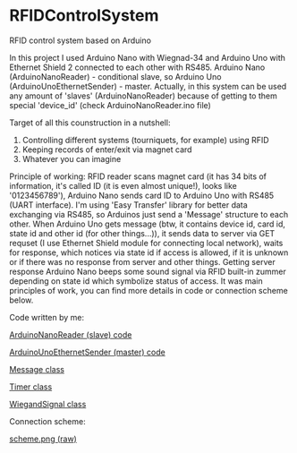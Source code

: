 # RFIDControlSystem
RFID control system based on Arduino

In this project I used Arduino Nano with Wiegnad-34 and Arduino Uno with Ethernet Shield 2 connected to each other with RS485. 
Arduino Nano (ArduinoNanoReader) - conditional slave, so Arduino Uno (ArduinoUnoEthernetSender) - master.
Actually, in this system can be used any amount of 'slaves' (ArduinoNanoReader) because of getting to them special 'device_id' (check ArduinoNanoReader.ino file)

Target of all this counstruction in a nutshell:
1) Controlling different systems (tourniquets, for example) using RFID 
2) Keeping records of enter/exit via magnet card
3) Whatever you can imagine

Principle of working:
RFID reader scans magnet card (it has 34 bits of information, it's called ID (it is even almost unique!), looks like '0123456789'), Arduino Nano sends card ID to
Arduino Uno with RS485 (UART interface). I'm using 'Easy Transfer' library for better data exchanging via RS485, so Arduinos just send a 'Message' structure to each 
other. When Arduino Uno gets message (btw, it contains device id, card id, state id and other id (for other things...)), it sends data to server via GET requset (I use 
Ethernet Shield module for connecting local network), waits for response, which notices via state id if access is allowed, if it is unknown or if there was no response 
from server and other things. Getting server response Arduino Nano beeps some sound signal via RFID built-in zummer depending on state id which symbolize status of
access. It was main principles of work, you can find more details in code or connection scheme below.

Code written by me:

[ArduinoNanoReader (slave) code](https://github.com/zyumzik/RFID-Control-System/blob/main/ArduinoNanoReader/src/main.cpp)

[ArduinoUnoEthernetSender (master) code](https://github.com/zyumzik/RFID-Control-System/blob/main/ArduinoUnoEthernetSender/src/main.cpp)

[Message class](https://github.com/zyumzik/RFID-Control-System/blob/main/ArduinoNanoReader/src/Message.h)

[Timer class](https://github.com/zyumzik/RFID-Control-System/blob/main/ArduinoNanoReader/src/Timer.h)

[WiegandSignal class](https://github.com/zyumzik/RFID-Control-System/blob/main/ArduinoNanoReader/src/WiegandSignal.h)


Connection scheme:

[scheme.png (raw)](https://raw.githubusercontent.com/zyumzik/RFID-Control-System/main/scheme.png?token=GHSAT0AAAAAABWIFRJOPWLKP57SIWGGNYUOYWD6E3Q)
